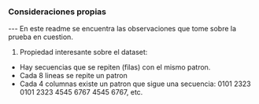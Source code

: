 ### Consideraciones propias 

--- En este readme se encuentra las observaciones que tome sobre la prueba en cuestion.

1. Propiedad interesante sobre el dataset: 
- Hay secuencias que se repiten (filas) con el mismo patron.
- Cada 8 lineas se repite un patron
- Cada 4 columnas existe un patron que sigue una secuencia: 0101 2323 0101 2323 4545 6767 4545 6767, etc.


